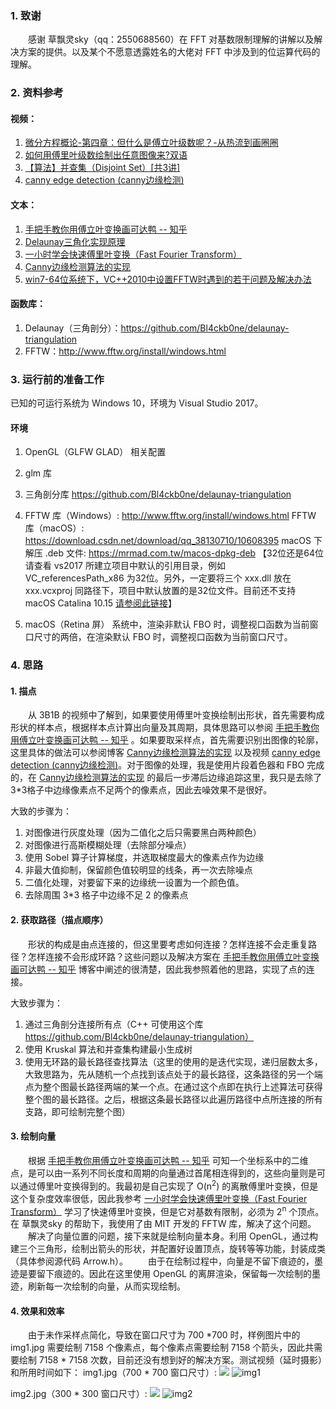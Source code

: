 ### 1. 致谢
&emsp;&emsp;感谢 草飘灵sky（qq：2550688560）在 FFT 对基数限制理解的讲解以及解决方案的提供。以及某个不愿意透露姓名的大佬对 FFT 中涉及到的位运算代码的理解。
### 2. 资料参考
#### 视频：
1. [微分方程概论-第四章：但什么是傅立叶级数呢？-从热流到画圈圈](https://www.bilibili.com/video/av62763042)
2. [如何用傅里叶级数绘制出任意图像来?双语](https://www.bilibili.com/video/av49238862/?spm_id_from=333.788.videocard.7)
3. [【算法】并查集（Disjoint Set）[共3讲]](https://www.bilibili.com/video/av38498175?from=search&seid=18147424545102834054)
4. [canny edge detection (canny边缘检测)](https://b23.tv/av44979367
)
#### 文本：
1. [手把手教你用傅立叶变换画可达鸭 -- 知乎](https://zhuanlan.zhihu.com/p/72632360)
2. [Delaunay三角化实现原理](https://blog.csdn.net/renhaofan/article/details/82261681)
3. [一小时学会快速傅里叶变换（Fast Fourier Transform）](https://zhuanlan.zhihu.com/p/31584464)
4. [Canny边缘检测算法的实现](https://www.cnblogs.com/yzl050819/p/8018022.html)
5. [win7-64位系统下，VC++2010中设置FFTW时遇到的若干问题及解决办法](http://blog.sina.com.cn/s/blog_b528d7c70102w9f7.html)
#### 函数库：
1. Delaunay（三角剖分）：https://github.com/Bl4ckb0ne/delaunay-triangulation
2. FFTW：http://www.fftw.org/install/windows.html
### 3. 运行前的准备工作
已知的可运行系统为 Windows 10，环境为 Visual Studio 2017。
#### 环境
1. OpenGL（GLFW GLAD） 相关配置
2. glm 库
3. 三角剖分库 https://github.com/Bl4ckb0ne/delaunay-triangulation
4. FFTW 库（Windows）: http://www.fftw.org/install/windows.html
FFTW 库（macOS）: https://download.csdn.net/download/qq_38130710/10608395
macOS 下解压 .deb 文件: https://mrmad.com.tw/macos-dpkg-deb
【32位还是64位请查看 vs2017 所建立项目中默认的引用目录，例如 VC_referencesPath_x86 为32位。另外，一定要将三个 xxx.dll 放在 xxx.vcxproj 同路径下，项目中默认放置的是32位文件。目前还不支持 macOS Catalina 10.15 [请参阅此链接](http://www.finkproject.org/)】

5. macOS（Retina 屏） 系统中，渲染非默认 FBO 时，调整视口函数为当前窗口尺寸的两倍，在渲染默认 FBO 时，调整视口函数为当前窗口尺寸。
### 4. 思路
#### 1. 描点
&emsp;&emsp;从 3B1B 的视频中了解到，如果要使用傅里叶变换绘制出形状，首先需要构成形状的样本点，根据样本点计算出向量及其周期，具体思路可以参阅 [手把手教你用傅立叶变换画可达鸭 -- 知乎](https://zhuanlan.zhihu.com/p/72632360) 。如果要取采样点，首先需要识别出图像的轮廓，这里具体的做法可以参阅博客 [Canny边缘检测算法的实现](https://www.cnblogs.com/yzl050819/p/8018022.html) 以及视频 [canny edge detection (canny边缘检测)](https://b23.tv/av44979367)。对于图像的处理，我是使用片段着色器和 FBO 完成的，在 [Canny边缘检测算法的实现](https://www.cnblogs.com/yzl050819/p/8018022.html) 的最后一步滞后边缘追踪这里，我只是去除了 3*3格子中边缘像素点不足两个的像素点，因此去噪效果不是很好。

大致的步骤为：
1. 对图像进行灰度处理（因为二值化之后只需要黑白两种颜色）
2. 对图像进行高斯模糊处理（去除部分噪点）
3. 使用 Sobel 算子计算梯度，并选取梯度最大的像素点作为边缘
4. 非最大值抑制，保留颜色值较明显的线条，再一次去除噪点
5. 二值化处理，对要留下来的边缘统一设置为一个颜色值。
6. 去除周围 3*3 格子中边缘不足 2 的像素点
#### 2. 获取路径（描点顺序）
&emsp;&emsp;形状的构成是由点连接的，但这里要考虑如何连接？怎样连接不会走重复路径？怎样连接不会形成环路？这些问题以及解决方案在 [手把手教你用傅立叶变换画可达鸭 -- 知乎](https://zhuanlan.zhihu.com/p/72632360) 博客中阐述的很清楚，因此我参照着他的思路，实现了点的连接。

大致步骤为：
1. 通过三角剖分连接所有点（C++ 可使用这个库 https://github.com/Bl4ckb0ne/delaunay-triangulation）
2. 使用 Kruskal 算法和并查集构建最小生成树
3. 使用无环路的最长路径查找算法（这里的使用的是迭代实现，递归层数太多，大致思路为，先从随机一个点找到该点处于的最长路径，这条路径的另一个端点为整个图最长路径两端的某一个点。在通过这个点即在执行上述算法可获得整个图的最长路径。之后，根据这条最长路径以此遍历路径中点所连接的所有支路，即可绘制完整个图）
#### 3. 绘制向量
&emsp;&emsp;根据 [手把手教你用傅立叶变换画可达鸭 -- 知乎](https://zhuanlan.zhihu.com/p/72632360) 可知一个坐标系中的二维点，是可以由一系列不同长度和周期的向量通过首尾相连得到的，这些向量则是可以通过傅里叶变换得到的。我最初是自己实现了 O(n<sup>2</sup>) 的离散傅里叶变换，但是这个复杂度效率很低，因此我参考 [一小时学会快速傅里叶变换（Fast Fourier Transform）](https://zhuanlan.zhihu.com/p/31584464) 学习了快速傅里叶变换，但是它对基数有限制，必须为 2<sup>n</sup> 个顶点。在 草飘灵sky 的帮助下，我使用了由 MIT 开发的 FFTW 库，解决了这个问题。
&emsp;&emsp;解决了向量位置的问题，接下来就是绘制向量本身。利用 OpenGL，通过构建三个三角形，绘制出箭头的形状，并配置好设置顶点，旋转等等功能，封装成类（具体参阅源代码 Arrow.h）。
&emsp;&emsp;由于在绘制过程中，向量是不留下痕迹的，墨迹是要留下痕迹的。因此在这里使用 OpenGL 的离屏渲染，保留每一次绘制的墨迹，刷新每一次绘制的向量，从而实现绘制。
#### 4. 效果和效率
&emsp;&emsp;由于未作采样点简化，导致在窗口尺寸为 700 *700 时，样例图片中的 img1.jpg 需要绘制 7158 个像素点，每个像素点需要绘制 7158 个箭头，因此共需要绘制 7158 * 7158 次数，目前还没有想到好的解决方案。测试视频（延时摄影）和所用时间如下：
img1.jpg（700 * 700 窗口尺寸）:
<img src="/example/img1.gif">
![img1](/example/img1.png)

img2.jpg（300 * 300 窗口尺寸）:
<img src="/example/img2.gif">
![img2](/example/img2.png)
